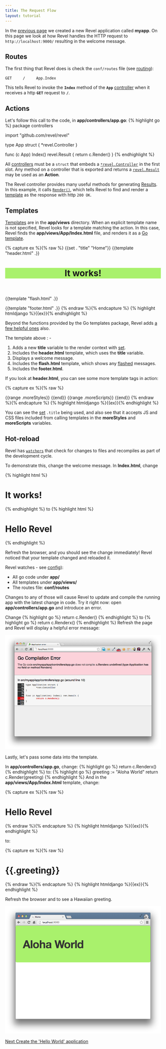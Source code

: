 ```yaml
---
title: The Request Flow
layout: tutorial
---
```


In the [previous page](createapp.html) we created a new Revel application
called **myapp**. On this page we look at how Revel handles the HTTP request
to `http://localhost:9000/` resulting in the welcome message.

## Routes

The first thing that Revel does is check the `conf/routes` file (see [routing](/manual/routing.html)):

	GET     /     App.Index

This tells Revel to invoke the **`Index`** method of the **`App`**
[controller](/manual/controllers.html) when it receives a http **`GET`** request to **`/`**.

## Actions

Let's follow this call to the code, in **app/controllers/app.go**:
{% highlight go %}
package controllers

import "github.com/revel/revel"

type App struct {
    *revel.Controller
}

func (c App) Index() revel.Result {
    return c.Render()
}
{% endhighlight %}

All [controllers](/manual/controllers.html) must be a `struct` that embeds a [`*revel.Controller`](https://godoc.org/github.com/revel/revel#Controller)
in the first slot. Any method on a controller that is
exported and returns a [`revel.Result`](/manual/results.html) may be used as an **Action**.

The Revel controller provides many useful methods for generating [Results](/manual/results.html). In
this example, it calls [`Render()`](https://godoc.org/github.com/revel/revel#Controller.Render),
which tells Revel to find and render a [template](/manual/templates.html) as the response with http `200 OK`.

## Templates

[Templates](/manual/templates.html) are  in the **app/views** directory. When an explicit
template name is not specified, Revel looks for a template matching the action.
In this case, Revel finds the **app/views/App/Index.html** file, and
renders it as a [Go template](http://www.golang.org/pkg/html/template).

{% capture ex %}{% raw %}
{{set . "title" "Home"}}
{{template "header.html" .}}

<header class="hero-unit" style="background-color:#A9F16C">
    <div class="container">
    <div class="row">
        <div class="hero-text">
        <h1>It works!</h1>
        <p></p>
        </div>
    </div>
    </div>
</header>

<div class="container">
    <div class="row">
    <div class="span6">
        {{template "flash.html" .}}
    </div>
    </div>
</div>

{{template "footer.html" .}}
{% endraw %}{% endcapture %}
{% highlight htmldjango %}{{ex}}{% endhighlight %}

Beyond the functions provided by the Go templates package, Revel adds
[a few helpful ones](/manual/templates.html#functions) also.

The template above : -

1. Adds a new **title** variable to the render context with [set](/manual/templates.html#set).
2. Includes the **header.html** template, which uses the **title** variable.
3. Displays a welcome message.
4. Includes the **flash.html** template, which shows any [flashed](/manual/sessionflash.html#flash) messages.
5. Includes the **footer.html**.

If you look at **header.html**, you can see some more template tags in action:

{% capture ex %}{% raw %}
<!DOCTYPE html>
<html>
    <head>
        <title>{{.title}}</title>
        <meta http-equiv="Content-Type" content="text/html; charset=utf-8">
        <link rel="stylesheet" type="text/css" href="/public/css/bootstrap.css">
        <link rel="shortcut icon" type="image/png" href="/public/img/favicon.png">
        <script src="/public/js/jquery-1.9.1.min.js" type="text/javascript" charset="utf-8"></script>
        {{range .moreStyles}}
            <link rel="stylesheet" type="text/css" href="/public/{{.}}">
        {{end}}
        {{range .moreScripts}}
            <script src="/public/{{.}}" type="text/javascript" charset="utf-8"></script>
        {{end}}
    </head>
<body>
{% endraw %}{% endcapture %}
{% highlight htmldjango %}{{ex}}{% endhighlight %}

You can see the [set](/manual/templates.html#set) `.title` being used, and also see that it accepts JS and CSS
files included from calling templates in the **moreStyles** and **moreScripts**
variables.

## Hot-reload

Revel has [`watchers`](/manual/appconf.html#watchers) that check for changes to files and recompiles as part of the development cycle.

To demonstrate this, change the welcome message.  In **Index.html**, change

{% highlight html %}
<h1>It works!</h1>
{% endhighlight %}
to
{% highlight html %}
<h1>Hello Revel</h1>
{% endhighlight %}

Refresh the browser, and you should see the change immediately!  Revel noticed
that your template changed and reloaded it.

Revel watches  - see [config](/manual/appconf.html#watchers)):

* All go code under **app/**
* All templates under **app/views/**
* The routes file: **conf/routes**

Changes to any of those will cause Revel to update and compile the running app with the
latest change in code.  Try it right now: open **app/controllers/app.go** and introduce an error.

Change
{% highlight go %}
return c.Render()
{% endhighlight %}
to
{% highlight go %}
return c.Renderx()
{% endhighlight %}
Refresh the page and Revel will display a helpful error message:

![A helpful error message](/img/helpfulerror.png)

Lastly, let's pass some data into the template.

In **app/controllers/app.go**, change:
{% highlight go %}
return c.Renderx()
{% endhighlight %}
to:
{% highlight go %}
greeting := "Aloha World"
return c.Render(greeting)
{% endhighlight %}
And in the **app/views/App/Index.html** template, change:

{% capture ex %}{% raw %}
<h1>Hello Revel</h1>
{% endraw %}{% endcapture %}
{% highlight htmldjango %}{{ex}}{% endhighlight %}

to:

{% capture ex %}{% raw %}
<h1>{{.greeting}}</h1>
{% endraw %}{% endcapture %}
{% highlight htmldjango %}{{ex}}{% endhighlight %}

Refresh the browser and to see a Hawaiian greeting.

![A Hawaiian greeting](/img/AlohaWorld.png)

<a href="firstapp.html" class="btn btn-sm btn-success" role="button">Next <span class="glyphicon glyphicon-chevron-right" aria-hidden="true"></span></a> [Create the 'Hello World' application](firstapp.html)
